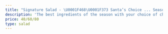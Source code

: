 ```yaml
---
title: "Signature Salad - \U0001F468‍\U0001F373 Santa’s Choice ... Seasonal Salad with the Freshest Ingredients "
description: 'The best ingredients of the season with your choice of cheese and nuts. '
price: 40/60/80
type: salad
---
```


